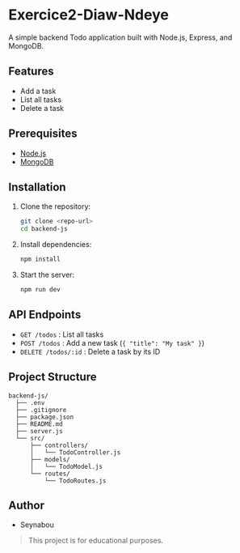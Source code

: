 # Exercice2-Diaw-Ndeye

A simple backend Todo application built with Node.js, Express, and MongoDB.

## Features

- Add a task
- List all tasks
- Delete a task

## Prerequisites

- [Node.js](https://nodejs.org/)
- [MongoDB](https://www.mongodb.com/)

## Installation

1. Clone the repository:
   ```sh
   git clone <repo-url>
   cd backend-js
   ```

2. Install dependencies:
   ```sh
   npm install
   ```
3. Start the server:
   ```sh
   npm run dev
   ```

## API Endpoints

- `GET /todos` : List all tasks
- `POST /todos` : Add a new task (`{ "title": "My task" }`)
- `DELETE /todos/:id` : Delete a task by its ID

## Project Structure

```
backend-js/
  ├── .env
  ├── .gitignore
  ├── package.json
  ├── README.md
  ├── server.js
  └── src/
      ├── controllers/
      │   └── TodoController.js
      ├── models/
      │   └── TodoModel.js
      └── routes/
          └── TodoRoutes.js
```

## Author

- Seynabou

> This project is for educational purposes.
